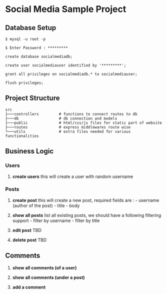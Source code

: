 # Social Media Sample Project

## Database Setup

```shell
$ mysql -u root -p

$ Enter Password : *********
```

```mysql
create database socialmediadb;

create user socialmediauser identified by '*********';

grant all privileges on socialmediadb.* to socialmediauser;

flush privileges;
```

## Project Structure

```shell
src
├───controllers         # functions to connect routes to db
├───db                  # db connection and models
├───public              # html/css/js files for static part of website
├───routes              # express middlewares route wise
└───utils               # extra files needed for various functionalities
```

## Business Logic

### Users

1. **create users**
    this will create a user with random username


### Posts

1. **create post**
    this will create a new post, required fields are : 
        - username (author of the post)
        - title
        - body

2. **show all posts**
    list all existing posts, we should have a following filtering support
        - filter by username
        - filter by title

3. **edit post**
    TBD

4. **delete post**
    TBD


## Comments

1. **show all comments (of a user)**

2. **show all comments (under a post)**

3. **add a comment**



